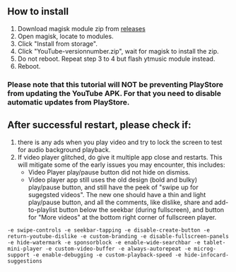 ## How to install
1. Download magisk module zip from [releases](https://github.com/HaiziIzzudin/rvncd/releases)
2. Open magisk, locate to modules.
3. Click "Install from storage".
4. Click "YouTube-versionnumber.zip", wait for magisk to install the zip.
5. Do not reboot. Repeat step 3 to 4 but flash ytmusic module instead.
6. Reboot.

### Please note that this tutorial will NOT be preventing PlayStore from updating the YouTube APK. For that you need to disable automatic updates from PlayStore.

## After successful restart, please check if:
1. there is any ads when you play video and try to lock the screen to test for audio background playback.
2. If video player glitched, do give it multiple app close and restarts. This will mitigate some of the early issues you may encounter, this includes:
    * Video Player play/pause button did not hide on dismiss.
    * Video player app still uses the old design (bold and bulky) play/pause button, and still have the peek of "swipe up for sugegsted videos". The new one should have a thin and light play/pause button, and all the comments, like dislike, share and add-to-playlist button below the seekbar (during fullscreen), and button for "More videos" at the bottom right corner of fullscreen player.

```
-e swipe-controls -e seekbar-tapping -e disable-create-button -e return-youtube-dislike -e custom-branding -e disable-fullscreen-panels -e hide-watermark -e sponsorblock -e enable-wide-searchbar -e tablet-mini-player -e custom-video-buffer -e always-autorepeat -e microg-support -e enable-debugging -e custom-playback-speed -e hide-infocard-suggestions
```
